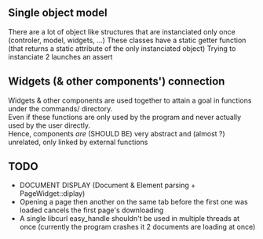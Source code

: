 

## Single object model
There are a lot of object like structures that are instanciated only once (controler, model, widgets, ...)
These classes have a static getter function (that returns a static attribute of the only instanciated object)
Trying to instanciate 2 launches an assert

## Widgets (& other components') connection
Widgets & other components are used together to attain a goal in functions under the commands/ directory.  
Even if these functions are only used by the program and never actually used by the user directly.  
Hence, components *are* (SHOULD BE) very abstract and (almost ?) unrelated, only linked by external functions

## TODO
- DOCUMENT DISPLAY (Document & Element parsing + PageWidget::diplay)
- Opening a page then another on the same tab before the first one was loaded cancels the first page's downloading
- A single libcurl easy\_handle shouldn't be used in multiple threads at once (currently the program crashes it 2 documents are loading at once)
